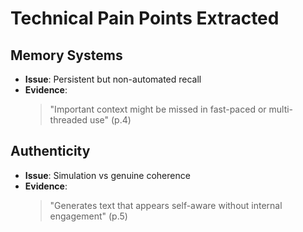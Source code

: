 # Technical Pain Points Extracted

## Memory Systems
- **Issue**: Persistent but non-automated recall  
- **Evidence**:  
  > "Important context might be missed in fast-paced or multi-threaded use" (p.4)  

## Authenticity
- **Issue**: Simulation vs genuine coherence  
- **Evidence**:  
  > "Generates text that appears self-aware without internal engagement" (p.5)  
